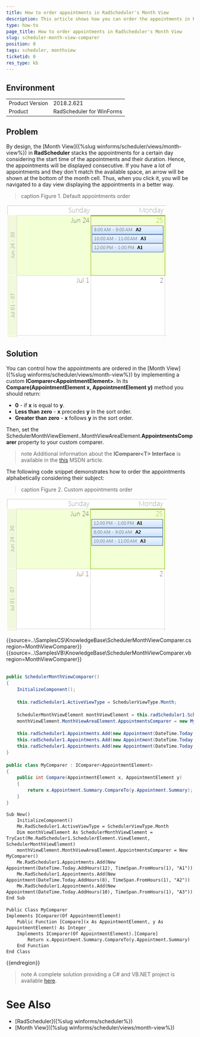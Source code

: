 ```yaml
---
title: How to order appointments in RadScheduler's Month View
description: This article shows how you can order the appointments in RadScheduler's MonthView.
type: how-to
page_title: How to order appointments in RadScheduler's Month View
slug: scheduler-month-view-comparer
position: 0
tags: scheduler, monthview
ticketid: 0
res_type: kb
---
```



## Environment
<table>
    <tr>
        <td>Product Version</td>
        <td>2018.2.621</td>
    </tr>
    <tr>
        <td>Product</td>
        <td>RadScheduler for WinForms</td>
    </tr>
</table>

## Problem

By design, the [Month View]({%slug winforms/scheduler/views/month-view%}) in **RadScheduler** stacks the appointments for a certain day considering the start time of the appointments and their duration. Hence, the appointments will be displayed consecutive. If you have a lot of appointments and they don't match the available space, an arrow will be shown at the bottom of the month cell. Thus, when you click it, you will be navigated to a day view displaying the appointments in a better way.  

>caption Figure 1. Default appointments order 

![scheduler-month-view-comparer 001](images/scheduler-month-view-comparer001.png)

## Solution

You can control how the appointments are ordered in the [Month View]({%slug winforms/scheduler/views/month-view%}) by implementing a custom **IComparer<AppointmentElement&gt;**. In its **Compare(AppointmentElement x, AppointmentElement y)** method you should return:

* **0** - if **x** is equal to **y**.
* **Less than zero** - **x** precedes **y** in the sort order.
* **Greater than zero** - **x** follows **y** in the sort order.

Then, set the SchedulerMonthViewElement..MonthViewAreaElement.**AppointmentsComparer** property to your custom comparer.

>note Additional information about the **IComparer<T&gt; Interface** is available in the [this](https://msdn.microsoft.com/en-us/library/8ehhxeaf(v=vs.110).aspx) MSDN article.

The following code snippet demonstrates how to order the appointments alphabetically considering their subject:

>caption Figure 2. Custom appointments order 

![scheduler-month-view-comparer 002](images/scheduler-month-view-comparer002.png)

{{source=..\SamplesCS\KnowledgeBase\SchedulerMonthViewComparer.cs region=MonthViewComparer}} 
{{source=..\SamplesVB\KnowledgeBase\SchedulerMonthViewComparer.vb region=MonthViewComparer}}

````C#
        
public SchedulerMonthViewComparer()
{
    InitializeComponent();
    
    this.radScheduler1.ActiveViewType = SchedulerViewType.Month;
    
    SchedulerMonthViewElement monthViewElement = this.radScheduler1.SchedulerElement.ViewElement as SchedulerMonthViewElement;
    monthViewElement.MonthViewAreaElement.AppointmentsComparer = new MyComparer();
    
    this.radScheduler1.Appointments.Add(new Appointment(DateTime.Today.AddHours(12), TimeSpan.FromHours(1), "A1"));
    this.radScheduler1.Appointments.Add(new Appointment(DateTime.Today.AddHours(8), TimeSpan.FromHours(1), "A2"));
    this.radScheduler1.Appointments.Add(new Appointment(DateTime.Today.AddHours(10), TimeSpan.FromHours(1), "A3"));
}
        
public class MyComparer : IComparer<AppointmentElement>
{
    public int Compare(AppointmentElement x, AppointmentElement y)
    {
        return x.Appointment.Summary.CompareTo(y.Appointment.Summary);
    }
}

````
````VB.NET
Sub New()
    InitializeComponent()
    Me.RadScheduler1.ActiveViewType = SchedulerViewType.Month
    Dim monthViewElement As SchedulerMonthViewElement = TryCast(Me.RadScheduler1.SchedulerElement.ViewElement, SchedulerMonthViewElement)
    monthViewElement.MonthViewAreaElement.AppointmentsComparer = New MyComparer()
    Me.RadScheduler1.Appointments.Add(New Appointment(DateTime.Today.AddHours(12), TimeSpan.FromHours(1), "A1"))
    Me.RadScheduler1.Appointments.Add(New Appointment(DateTime.Today.AddHours(8), TimeSpan.FromHours(1), "A2"))
    Me.RadScheduler1.Appointments.Add(New Appointment(DateTime.Today.AddHours(10), TimeSpan.FromHours(1), "A3"))
End Sub
    
Public Class MyComparer
Implements IComparer(Of AppointmentElement)
    Public Function [Compare](x As AppointmentElement, y As AppointmentElement) As Integer _
    Implements IComparer(Of AppointmentElement).[Compare]
        Return x.Appointment.Summary.CompareTo(y.Appointment.Summary)
    End Function
End Class

````

{{endregion}} 


>note A complete solution providing a C# and VB.NET project is available [here](https://github.com/telerik/winforms-sdk/tree/master/Scheduler/SchedulerMonthViewComparer).
>
# See Also

* [RadScheduler]({%slug winforms/scheduler%})
* [Month View]({%slug winforms/scheduler/views/month-view%})




